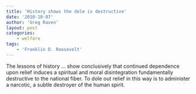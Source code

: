 ```yaml
---
title: 'History shows the dole is destructive'
date: '2010-10-07'
author: 'Greg Raven'
layout: post
categories:
    - welfare
tags:
    - 'Franklin D. Roosevelt'
---
```


The lessons of history … show conclusively that continued dependence upon relief induces a spiritual and moral disintegration fundamentally destructive to the national fiber. To dole out relief in this way is to administer a narcotic, a subtle destroyer of the human spirit.
